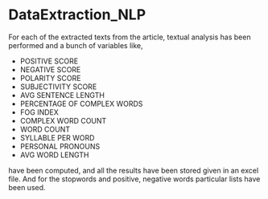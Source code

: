 # DataExtraction_NLP
 For each of the extracted texts from the article, textual analysis has been performed and a bunch of variables
 like,


* POSITIVE SCORE
* NEGATIVE SCORE
* POLARITY SCORE
* SUBJECTIVITY SCORE
* AVG SENTENCE LENGTH
* PERCENTAGE OF COMPLEX WORDS
* FOG INDEX
* COMPLEX WORD COUNT
* WORD COUNT
* SYLLABLE PER WORD
* PERSONAL PRONOUNS
* AVG WORD LENGTH

 have been computed, and all the results have been stored given in an excel file.
 And for the stopwords and positive, negative words particular lists have been used.

